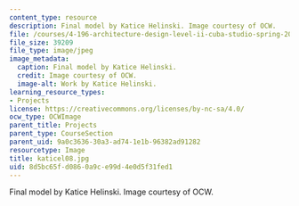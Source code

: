 ```yaml
---
content_type: resource
description: Final model by Katice Helinski. Image courtesy of OCW.
file: /courses/4-196-architecture-design-level-ii-cuba-studio-spring-2004/8d5bc65fd0860a9ce99d4e0d5f31fed1_katicel08.jpg
file_size: 39209
file_type: image/jpeg
image_metadata:
  caption: Final model by Katice Helinski.
  credit: Image courtesy of OCW.
  image-alt: Work by Katice Helinski.
learning_resource_types:
- Projects
license: https://creativecommons.org/licenses/by-nc-sa/4.0/
ocw_type: OCWImage
parent_title: Projects
parent_type: CourseSection
parent_uid: 9a0c3636-30a3-ad74-1e1b-96382ad91282
resourcetype: Image
title: katicel08.jpg
uid: 8d5bc65f-d086-0a9c-e99d-4e0d5f31fed1
---
```

Final model by Katice Helinski. Image courtesy of OCW.